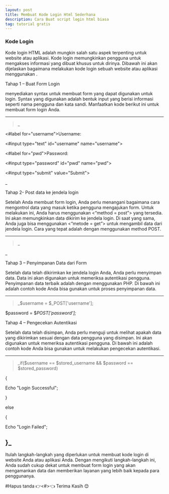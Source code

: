 ```yaml
---
layout: post
title: Membuat Kode Login Html Sederhana
description: Cara Buat script login html biasa
tag: tutorial gratis
---
```


### Kode Login <HTML>

Kode login HTML adalah mungkin salah satu aspek terpenting untuk website atau aplikasi. Kode login <HTML> memungkinkan pengguna untuk mengakses informasi yang dibuat khusus untuk dirinya. Dibawah ini akan dijelaskan bagaimana melakukan kode login sebuah website atau aplikasi menggunakan <HTML>.

 

Tahap 1 – Buat Form Login

<HTML> menyediakan syntax untuk membuat form yang dapat digunakan untuk login. Syntax yang digunakan adalah bentuk input yang berisi informasi seperti nama pengguna dan kata sandi. Manfaatkan kode berikut ini untuk membuat form login Anda.

 

 


---
> _<form action="form_action.asp" method="post">

<#label for="username">Username: </label>

<#input type="text" id="username" name="username">

<#label for="pwd">Password: </label>

<#input type="password" id="pwd" name="pwd">

<#input type="submit" value="Submit">

</form>_

 

 

 

Tahap 2- Post data ke jendela login

Setelah Anda membuat form login, Anda perlu menangani bagaimana cara mengontrol data yang masuk ketika pengguna mengajukan form. Untuk melakukan ini, Anda harus menggunakan <“method = post”> yang tersedia. Ini akan memungkinkan data dikirim ke jendela login. Di saat yang sama, Anda juga bisa menggunakan <“metode = get”> untuk mengambil data dari jendela login. Cara yang tepat adalah dengan menggunakan method POST.

 

 
---
> _<form action="check_login.php" method="post">

</form>

<form action="check_login.php" method="post">

</form>_

 

 

Tahap 3 – Penyimpanan Data dari Form

Setelah data telah dikirimkan ke jendela login Anda, Anda perlu menyimpan data. Data ini akan digunakan untuk memeriksa autentikasi pengguna. Penyimpanan data terbaik adalah dengan menggunakan PHP. Di bawah ini adalah contoh kode Anda bisa gunakan untuk proses penyimpanan data.

 

 

 
---
 > _$username = $_POST['username'];

 $password = $_POST['password'];_

 

 

 

Tahap 4 – Pengecekan Autentikasi

Setelah data telah disimpan, Anda perlu menguji untuk melihat apakah data yang dikirimkan sesuai dengan data pengguna yang disimpan. Ini akan digunakan untuk memeriksa autentikasi pengguna. Di bawah ini adalah contoh kode Anda bisa gunakan untuk melakukan pengecekan autentikasi.

 

 

 
---
> _if($username == $stored_username && $password == $stored_password)

 {

 Echo "Login Successful";

 } 

 else

 {

 Echo "Login Failed";

 }_
---
 

 

Itulah langkah-langkah yang diperlukan untuk membuat kode login <HTML> di website Anda atau aplikasi Anda. Dengan mengikuti langkah-langkah ini, Anda sudah cukup dekat untuk membuat form login <HTML> yang akan mengamankan data dan memberikan layanan yang lebih baik kepada para penggunanya.

#Hapus tanda 👉<#>👈
Terima Kasih 😊
